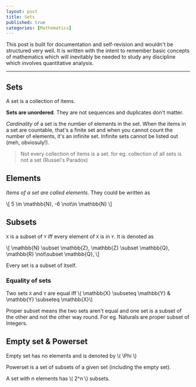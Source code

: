 ```yaml
---
layout: post
title: Sets
published: true
categories: [Mathematics]
---
```


This post is built for documentation and self-revision and wouldn't be structured very well. It is written with the intent to remember basic concepts of mathematics which will inevitably be needed to study any discipline which involves quantitative analysis.

<hr>

## Sets

A set is a collection of items.

**Sets are unordered**. They are not sequences and duplicates don't matter.

*Cardinality* of a set is the number of elements in the set. When the items in a set are countable, that's a finite set and when you cannot count the number of elements, it's an infinite set. Infinite sets cannot be listed out (meh, obviosuly!).

> Not every collection of items is a set. for eg. collection of all sets is not a set (Russel's Paradox)

## Elements

*Items of a set are called elements*. They could be written as

\\[ 5 \in \mathbb{N}, -6 \not\in \mathbb{N} \\]

## Subsets

`X` is a subset of `Y` iff every element of `X` is in `Y`. It is denoted as

\\[ \mathbb{N} \subset \mathbb{Z}, \mathbb{Z} \subset \mathbb{Q}, \mathbb{R} \not\subset \mathbb{Q}, \\]

Every set is a subset of itself.

### Equality of sets

Two sets `X` and `Y` are equal iff \\( \mathbb{X} \subseteq \mathbb{Y} & \mathbb{Y} \subseteq \mathbb{X}\\) 

Proper subset means the two sets aren't equal and one set is a subset of the other and not the other way round. For eg. Naturals are proper subset of Integers.

## Empty set & Powerset

Empty set has no elements and is denoted by \\( \Phi \\)

Powerset is a set of subsets of a given set (including the empty set).

A set with n elements has \\( 2^n \\) subsets.

